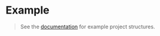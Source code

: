 # Example

> See the [documentation](https://pub.dev/documentation/git_revision/latest/) for example project structures.
